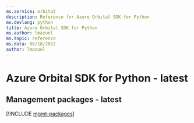```yaml
---
ms.service: orbital
description: Reference for Azure Orbital SDK for Python
ms.devlang: python
title: Azure Orbital SDK for Python
ms.author: lmazuel
ms.topic: reference
ms.data: 08/18/2022
author: lmazuel
---
```

# Azure Orbital SDK for Python - latest

## Management packages - latest
[!INCLUDE [mgmt-packages](orbital-mgmt-index.md)]